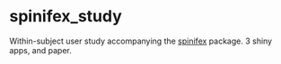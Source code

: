 # spinifex_study
Within-subject user study accompanying the [spinifex](https://github.com/nspyrison/spinifex) package. 3 shiny apps, and paper.
